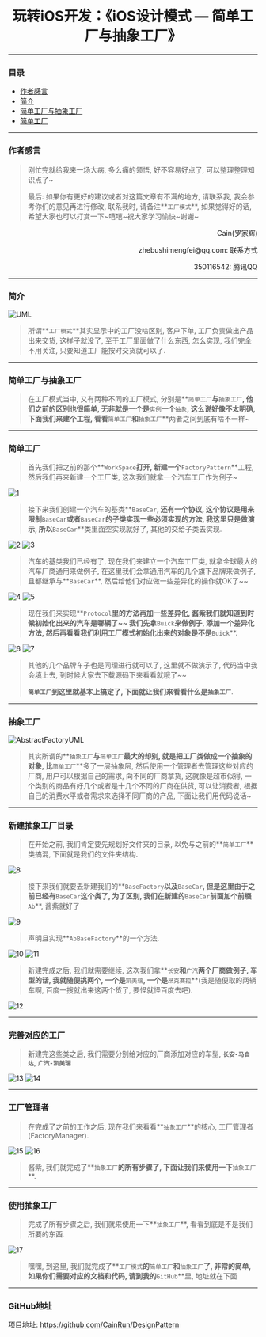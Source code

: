 # <center>玩转iOS开发：《iOS设计模式 — 简单工厂与抽象工厂》</center>

---
### 目录
- [作者感言](#作者感言)
- [简介](#简介)
- [简单工厂与抽象工厂](#简单工厂与抽象工厂)
- [简单工厂](#简单工厂)

---

### 作者感言
> 刚忙完就给我来一场大病, 多么痛的领悟, 好不容易好点了, 可以整理整理知识点了~
> 
> 最后:
> 如果你有更好的建议或者对这篇文章有不满的地方, 请联系我, 我会参考你们的意见再进行修改, 联系我时, 请备注**`工厂模式`**, 如果觉得好的话, 希望大家也可以打赏一下~嘻嘻~祝大家学习愉快~谢谢~

<p align="right">Cain(罗家辉)</p>
<p align="right">zhebushimengfei@qq.com: 联系方式</p>
<p align="right">350116542: 腾讯QQ</p>

---
### 简介

![UML](./FactoryPatternUML.jpg)

> 所谓**`工厂模式`**其实显示中的工厂没啥区别, 客户下单, 工厂负责做出产品出来交货, 这样子就没了, 至于工厂里面做了什么东西, 怎么实现, 我们完全不用关注, 只要知道工厂能按时交货就可以了.

---
### 简单工厂与抽象工厂
> 在工厂模式当中, 又有两种不同的工厂模式, 分别是**`简单工厂`**与**`抽象工厂`**, 他们之前的区别也很简单, 无非就是一个是**`实例`**一个**`抽象`**, 这么说好像不太明确, 下面我们来建个工程, 看看**`简单工厂`**和**`抽象工厂`**两者之间到底有啥不一样~

---
### 简单工厂

> 首先我们把之前的那个**`WorkSpace`**打开, 新建一个**`FactoryPattern`**工程, 然后我们再来新建一个工厂类, 这次我们就拿一个汽车工厂作为例子~

![1](./1.png)

> 接下来我们创建一个汽车的基类**`BaseCar`**, 还有一个协议, 这个协议是用来限制**`BaseCar`**或者**`BaseCar`**的子类实现一些必须实现的方法, 我这里只是做演示, 所以**`BaseCar`**类里面空实现就好了, 其他的交给子类去实现.

![2](./2.png)
![3](./3.png)

> 汽车的基类我们已经有了, 现在我们来建立一个汽车工厂类, 就拿全球最大的汽车厂商通用来做例子, 在这里我们会拿通用汽车的几个旗下品牌来做例子, 且都继承与**`BaseCar`**, 然后给他们对应做一些差异化的操作就OK了~~

![4](./4.png)
![5](./5.png)

> 现在我们来实现**`Protocol`**里的方法再加一些差异化, 酱紫我们就知道到时候初始化出来的汽车是哪辆了~~
> 我们先拿**`Buick`**来做例子, 添加一个差异化方法, 然后再看看我们利用工厂模式初始化出来的对象是不是**`Buick`**.

![6](./6.png)
![7](./7.png)

> 其他的几个品牌车子也是同理进行就可以了, 这里就不做演示了, 代码当中我会填上去, 到时候大家去下载源码下来看看就哦了~~
> 
> **`简单工厂`**到这里就基本上搞定了, 下面就让我们来看看什么是**`抽象工厂`**.

---
### 抽象工厂

![AbstractFactoryUML](./AbstractFactoryUML.jpg)

> 其实所谓的**`抽象工厂`**与**`简单工厂`**最大的却别, 就是把工厂类做成一个抽象的对象, 比**`简单工厂`**多了一层抽象层, 然后使用一个管理者去管理这些对应的厂商, 用户可以根据自己的需求, 向不同的厂商拿货, 这就像是超市似得, 一个类别的商品有好几个或者是十几个不同的厂商在供货, 可以让消费者, 根据自己的消费水平或者需求来选择不同厂商的产品, 下面让我们用代码说话~

---
### 新建抽象工厂目录

> 在开始之前, 我们肯定要先规划好文件夹的目录, 以免与之前的**`简单工厂`**类搞混, 下面就是我们的文件夹结构.

![8](./8.png)

> 接下来我们就要去新建我们的**`BaseFactory`**以及**`BaseCar`**, 但是这里由于之前已经有**`BaseCar`**这个类了, 为了区别, 我们在新建的**`BaseCar`**前面加个前缀**`Ab`**, 酱紫就好了

![9](./9.png)

> 声明且实现**`AbBaseFactory`**的一个方法.

![10](./10.png)
![11](./11.png)


> 新建完成之后, 我们就需要继续, 这次我们拿**`长安`**和**`广汽`**两个厂商做例子, 车型的话, 我就随便挑两个, 一个是**`凯美瑞`**, 一个是**`昂克赛拉`**(我是随便取的两辆车啊, 百度一搜就出来这两个货了, 要怪就怪百度去吧).

![12](./12.png)

---
### 完善对应的工厂
> 新建完这些类之后, 我们需要分别给对应的厂商添加对应的车型, **`长安-马自达`**, **`广汽-凯美瑞`**

![13](./13.png)
![14](./14.png)

---
### 工厂管理者
> 在完成了之前的工作之后, 现在我们来看看**`抽象工厂`**的核心, 工厂管理者(FactoryManager).

![15](./15.png)
![16](./16.png)

> 酱紫, 我们就完成了**`抽象工厂`**的所有步骤了, 下面让我们来使用一下**`抽象工厂`**.

---
### 使用抽象工厂
> 完成了所有步骤之后, 我们就来使用一下**`抽象工厂`**, 看看到底是不是我们所要的东西.

![17](./17.png)

> 嘿嘿, 到这里, 我们就完成了**`工厂模式`**的**`简单工厂`**和**`抽象工厂`**了, 非常的简单, 如果你们需要对应的文档和代码, 请到我的**`GitHub`**里, 地址就在下面

---
### GitHub地址
项目地址: https://github.com/CainRun/DesignPattern